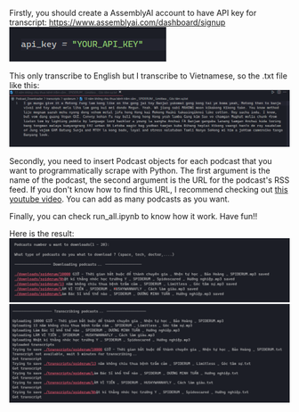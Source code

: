 Firstly, you should create a AssemblyAI account to have API key for transcript: https://www.assemblyai.com/dashboard/signup
![example1](/imgs/api_key.png)

This only transcribe to English but I transcribe to Vietnamese, so the .txt file like this:
![example1](/imgs/trans1.png)

Secondly, you need to insert Podcast objects for each podcast that you want to programmatically scrape with Python. The first argument is the name of the podcast, the second argument is the URL for the podcast's RSS feed. If you don't know how to find this URL, I recommend checking out [this youtube video](https://youtu.be/UmGOeHEsSx8). You can add as many podcasts as you want.

Finally, you can check run_all.ipynb to know how it work. Have fun!!

Here is the result:
![example1](/imgs/downloads.png)
![example1](/imgs/transcripts.png)

